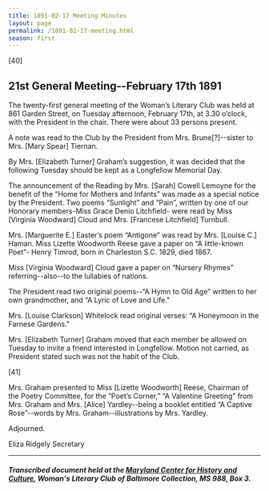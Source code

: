 ```yaml
---
title: 1891-02-17 Meeting Minutes
layout: page
permalink: /1891-02-17-meeting.html
season: first
---
```


<style>
    #maincontent{
        font-size:1.4em;
    }
</style>
[40]
## 21st General Meeting--February 17th 1891

The twenty-first general meeting of the Woman’s Literary Club was held at 861 Garden Street, on Tuesday afternoon, February 17th, at 3.30 o’clock, with the President in the chair. There were about 33 persons present.

A note was read to the Club by the President from Mrs. Brune[?]--sister to Mrs. [Mary Spear] Tiernan.

By Mrs. [Elizabeth Turner] Graham’s suggestion, it was decided that the following Tuesday should be kept as a Longfellow Memorial Day.

The announcement of the Reading by Mrs. [Sarah] Cowell Lemoyne for the benefit of the “Home for Mothers and Infants” was made as a special notice by the President. Two poems “Sunlight” and “Pain”, written by one of our Honorary members-Miss Grace Denio Litchfield- were read by Miss [Virginia Woodward] Cloud and Mrs. [Francese Litchfield] Turnbull.

Mrs. [Marguerite E.] Easter’s poem “Antigone” was read by Mrs. [Louise C.] Haman. Miss Lizette Woodworth Reese gave a paper on “A little-known Poet”- Henry Timrod, born in Charleston S.C. 1829, died 1867.

Miss [Virginia Woodward] Cloud gave a paper on “Nursery Rhymes” referring--also--to the lullabies of nations.

The President read two original poems--“A Hymn to Old Age” written to her own grandmother, and “A Lyric of Love and Life."

Mrs. [Louise Clarkson] Whitelock read original verses: “A Honeymoon in the Farnese Gardens."

Mrs. [Elizabeth Turner] Graham moved that each member be allowed on Tuesday to invite a friend interested in Longfellow. Motion not carried, as President stated such was not the habit of the Club.

[41]

Mrs. Graham presented to Miss [Lizette Woodworth] Reese, Chairman of the Poetry Committee, for the “Poet’s Corner,” “A Valentine Greeting” from Mrs. Graham and Mrs. [Alice] Yardley--being a booklet entitled “A Captive Rose”--words by Mrs. Graham--illustrations by Mrs. Yardley.

Adjourned.

Eliza Ridgely 
Secretary

<hr>

##### Transcribed document held at the [Maryland Center for History and Culture](http://mdhs.org/), Woman's Literary Club of Baltimore Collection, MS 988, Box 3. 